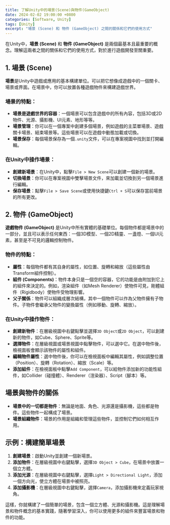 ```yaml
---
title: 了解Unity中的場景(Scene)與物件(GameObject)
date: 2024-02-02 19:00:00 +0800
categories: [Software, Unity]
tags: [Unity] 
excerpt: "場景 (Scene) 和 物件 (GameObject) 之間的關係和它們的使用方式"
---
```


在Unity中，**場景 (Scene)** 和 **物件 (GameObject)** 是兩個最基本且最重要的概念。理解這兩者之間的關係和它們的使用方式，對於進行遊戲開發至關重要。

## 1. 場景 (Scene)
**場景**是Unity中遊戲或應用的基本構建單位。可以把它想像成遊戲中的一個關卡、場景或界面。在場景中，你可以放置各種遊戲物件來構建遊戲世界。

### 場景的特點：
- **場景是遊戲世界的容器**：一個場景可以包含遊戲中的所有內容，包括3D或2D物件、光源、攝影機、UI元素、地形等等。
- **場景管理**：你可以在一個專案中創建多個場景，例如遊戲的主菜單場景、遊戲關卡場景、結束場景等。這些場景可以在遊戲中動態加載或切換。
- **場景保存**：每個場景保存為一個`.unity`文件，可以在專案視圖中找到並打開編輯。

### 在Unity中操作場景：
- **創建新場景**：在Unity中，點擊`File > New Scene`可以創建一個新的場景。
- **切換場景**：你可以在專案視圖中雙擊場景文件，來加載並切換到另一個場景進行編輯。
- **保存場景**：點擊`File > Save Scene`或使用快捷鍵`Ctrl + S`可以保存當前場景的所有更改。

## 2. 物件 (GameObject)
**遊戲物件 (GameObject)** 是Unity中所有實體的基礎單位。每個物件都是場景中的一部分，並且可以表示任何東西：一個3D模型、一個2D精靈、一盞燈、一個UI元素，甚至是不可見的邏輯控制物件。

### 物件的特點：
- **屬性**：每個物件都有其自身的屬性，如位置、旋轉和縮放（這些屬性由Transform組件控制）。
- **組件 (Components)**：物件本身只是一個空的容器，它的功能是由附加到它上的組件來決定的。例如，渲染組件（如Mesh Renderer）使物件可見，剛體組件（Rigidbody）使物件受物理影響。
- **父子關係**：物件可以組織成層次結構，其中一個物件可以作為父物件擁有子物件。子物件會繼承父物件的變換屬性（例如移動、旋轉、縮放）。

### 在Unity中操作物件：
- **創建新物件**：在層級視圖中右鍵點擊並選擇`3D Object`或`2D Object`，可以創建新的物件，如Cube、Sphere、Sprite等。
- **選擇物件**：在層級視圖或場景視圖中點擊物件，可以選中它。在選中物件後，檢視面板會顯示該物件的屬性和組件。
- **編輯物件屬性**：選中物件後，你可以在檢視面板中編輯其屬性，例如調整位置（Position）、旋轉（Rotation）、縮放（Scale）等。
- **添加組件**：在檢視面板中點擊`Add Component`，可以給物件添加新的功能性組件，如Collider（碰撞體）、Renderer（渲染器）、Script（腳本）等。

## 場景與物件的關係
- **場景中的一切都是物件**：無論是地面、角色、光源還是攝影機，這些都是物件。這些物件一起構成了場景。
- **場景組織物件**：場景的作用是組織和管理這些物件，並控制它們如何相互作用。

## 示例：構建簡單場景
1. **創建場景**：啟動Unity並創建一個新場景。
2. **添加物件**：在層級視圖中右鍵點擊，選擇`3D Object > Cube`，在場景中放置一個立方體。
3. **添加光源**：在層級視圖中右鍵點擊，選擇`Light > Directional Light`，添加一個方向光，使立方體在場景中被照亮。
4. **添加攝影機**：在層級視圖中右鍵點擊，選擇`Camera`，添加攝影機來定義玩家視角。

這樣，你就構建了一個簡單的場景，包含一個立方體、光源和攝影機。這是理解場景和物件概念的基本實踐，隨著學習深入，你可以使用更多的組件來豐富場景和物件的功能。
